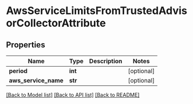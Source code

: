 # AwsServiceLimitsFromTrustedAdvisorCollectorAttribute

## Properties
Name | Type | Description | Notes
------------ | ------------- | ------------- | -------------
**period** | **int** |  | [optional] 
**aws_service_name** | **str** |  | [optional] 

[[Back to Model list]](../README.md#documentation-for-models) [[Back to API list]](../README.md#documentation-for-api-endpoints) [[Back to README]](../README.md)

